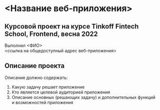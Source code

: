 # <Название веб-приложения>

## Курсовой проект на курсе Tinkoff Fintech School, Frontend, весна 2022
Выполнил <ФИО>  
<ссылка на общедоступный адрес веб-приложения>

## Описание проекта
Описание должно содержать:
1. Какую задачу решает приложение
2. Кто является целевой аудиторией приложения 
3. Описание основных (решающих задачу) и дополнительных функций и возможностей приложения
